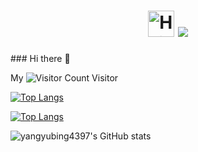 <h1 align="center">
  <img src="https://emojis.slackmojis.com/emojis/images/1588866973/8934/hellokittydance.gif?1588866973" alt="Hi" width="42" />
  <a href="https://blog.sunguoqi.com/">
    <img src="https://readme-typing-svg.herokuapp.com/?lines=今天又是996的一天！！！&center=true&size=27" />
  </a>
</h1>
### Hi there 👋

My ![Visitor Count](https://profile-counter.glitch.me/yangyubing4397/count.svg) Visitor

[![Top Langs](https://github-readme-stats.vercel.app/api/top-langs/?username=yangyubing4397)](https://github.com/yangyubing4397/github-readme-stats)

[![Top Langs](https://github-readme-stats.vercel.app/api/top-langs/?username=yangyubing4397&layout=compact)](https://github.com/yangyubing4397/github-readme-stats)

![yangyubing4397's GitHub stats](https://github-readme-stats.vercel.app/api?username=yangyubing4397&show_icons=true&theme=tokyonight)




